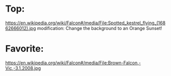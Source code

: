 # Top:
https://en.wikipedia.org/wiki/Falcon#/media/File:Spotted_kestrel_flying_(16862666012).jpg
modification: Change the background to an Orange Sunset!

# Favorite:
https://en.wikipedia.org/wiki/Falcon#/media/File:Brown-Falcon,-Vic,-3.1.2008.jpg
